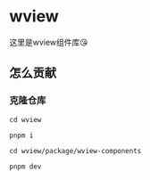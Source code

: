 # wview

这里是wview组件库😘

## 怎么贡献

### 克隆仓库

```shell
cd wview

pnpm i

cd wview/package/wview-components

pnpm dev
```

